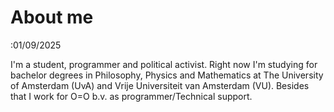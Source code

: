 # About me
:01/09/2025

I'm a student, programmer and political activist. Right now I'm studying for bachelor degrees in Philosophy, Physics and Mathematics at The University of Amsterdam (UvA) and Vrije Universiteit van Amsterdam (VU). Besides that I work for O=O b.v. as programmer/Technical support. 